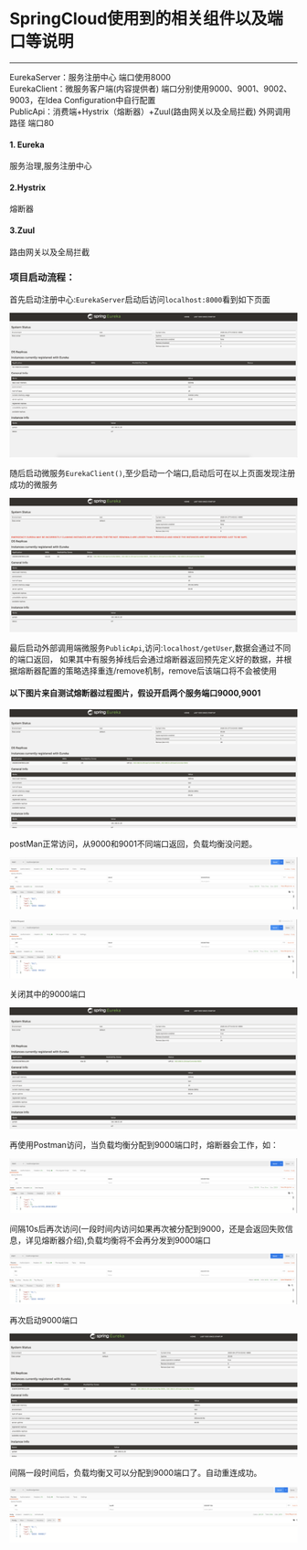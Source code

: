 # SpringCloud使用到的相关组件以及端口等说明
___

 EurekaServer：服务注册中心 端口使用8000  
 EurekaClient：微服务客户端(内容提供者) 端口分别使用9000、9001、9002、9003，在Idea Configuration中自行配置  
 PublicApi：消费端+Hystrix（熔断器）+Zuul(路由网关以及全局拦截)  外网调用路径 端口80 
#### 1. Eureka  
服务治理,服务注册中心  
#### 2.Hystrix
熔断器
#### 3.Zuul
路由网关以及全局拦截  

### 项目启动流程：
首先启动注册中心:`EurekaServer`启动后访问`localhost:8000`看到如下页面  

![image1](https://github.com/devzwy/SpringCloudDemo/blob/master/images/1.png)    

随后启动微服务`EurekaClient()`,至少启动一个端口,启动后可在以上页面发现注册成功的微服务    

![image2](https://github.com/devzwy/SpringCloudDemo/blob/master/images/2.png)    

最后启动外部调用端微服务`PublicApi`,访问:`localhost/getUser`,数据会通过不同的端口返回，
如果其中有服务掉线后会通过熔断器返回预先定义好的数据，并根据熔断器配置的策略选择重连/remove机制，remove后该端口将不会被使用 
  
#### 以下图片来自测试熔断器过程图片，假设开启两个服务端口9000,9001
![image3](https://github.com/devzwy/SpringCloudDemo/blob/master/images/3.png)     

postMan正常访问，从9000和9001不同端口返回，负载均衡没问题。     

![image4](https://github.com/devzwy/SpringCloudDemo/blob/master/images/4.png)  

![image5](https://github.com/devzwy/SpringCloudDemo/blob/master/images/5.png)    
 
关闭其中的9000端口    

![image6](https://github.com/devzwy/SpringCloudDemo/blob/master/images/6.png)     

再使用Postman访问，当负载均衡分配到9000端口时，熔断器会工作，如：    

![image7](https://github.com/devzwy/SpringCloudDemo/blob/master/images/7.png)  
 
间隔10s后再次访问(一段时间内访问如果再次被分配到9000，还是会返回失败信息，详见熔断器介绍),负载均衡将不会再分发到9000端口    

![image8](https://github.com/devzwy/SpringCloudDemo/blob/master/images/8.png)     
 
再次启动9000端口    

![imag9](https://github.com/devzwy/SpringCloudDemo/blob/master/images/9.png)   
  
间隔一段时间后，负载均衡又可以分配到9000端口了。自动重连成功。    

![image10](https://github.com/devzwy/SpringCloudDemo/blob/master/images/10.png)  
   






